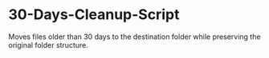 # 30-Days-Cleanup-Script
Moves files older than 30 days to the destination folder while preserving the original folder structure.
